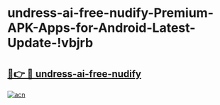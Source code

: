 # undress-ai-free-nudify-Premium-APK-Apps-for-Android-Latest-Update-!vbjrb

# <h2><a href="https://c64ybj.esa.edu.pl?title=undress-ai-free-nudify&ref=vbjrb">🔗👉 🔴 undress-ai-free-nudify</a></h2>

[![acn](https://github.com/user-attachments/assets/0f9c940e-d8b0-45ae-aac7-cd30a18b3e1c)](https://c64ybj.esa.edu.pl?title=undress-ai-free-nudify&ref=vbjrb)

